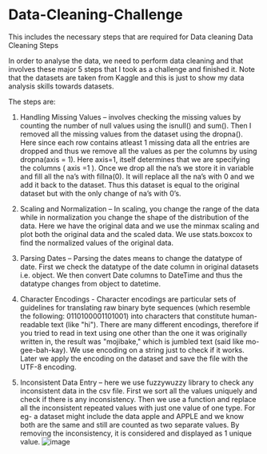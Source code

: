 # Data-Cleaning-Challenge
This includes the necessary steps that are required for Data cleaning
Data Cleaning Steps 

In order to analyse the data, we need to perform data cleaning and that involves these major 5 steps that I took as a challenge and finished it. Note that the datasets are taken from Kaggle and this is just to show my data analysis skills towards datasets.

 The steps are:

1.	Handling Missing Values – involves checking the missing values by counting the number of null values using the isnull() and sum(). Then I removed all the missing values from the dataset using the dropna(). Here since each row contains atleast 1 missing data all the entries are dropped and thus we remove all the values as per the columns by using dropna(axis = 1). Here axis=1, itself determines that we are specifying the columns ( axis =1 ). Once we drop all the na’s we store it in variable and fill all the na’s with fillna(0). It will replace all the na’s with 0 and we add it back to the dataset. Thus this dataset is equal to the original dataset but with the only change of na’s with 0’s. 

2.	Scaling and Normalization – In scaling, you change the range of the data while in normalization you change the shape of the distribution of the data. Here we have the original data and we use the minmax scaling and plot both the original data and the scaled data. We use stats.boxcox to find the normalized values of the original data. 


3.	Parsing Dates – Parsing the dates means to change the datatype of date. First we check the datatype of the date column in original datasets i.e. object. We then convert Date columns to DateTime and thus the datatype changes from object to datetime.

4.	Character Encodings - Character encodings are particular sets of guidelines for translating raw binary byte sequences (which resemble the following: 0110100001101001) into characters that constitute human-readable text (like "hi"). There are many different encodings, therefore if you tried to read in text using one other than the one it was originally written in, the result was "mojibake," which is jumbled text (said like mo-gee-bah-kay). We use encoding on a string just to check if it works. Later we apply the encoding on the dataset and save the file with the UTF-8 encoding.


5.	Inconsistent Data Entry – here we use fuzzywuzzy library to check any inconsistent data in the csv file. First we sort all the values uniquely and check if there is any inconsistency. Then we use a function and replace all the inconsistent repeated values with just one value of one type. For eg- a dataset might include the data apple and APPLE and we know both are the same and still are counted as two separate values. By removing the inconsistency, it is considered and displayed as 1 unique value.
![image](https://user-images.githubusercontent.com/58080257/178601782-9a9a89bb-20af-46e5-bb2d-3173de3023bc.png)
